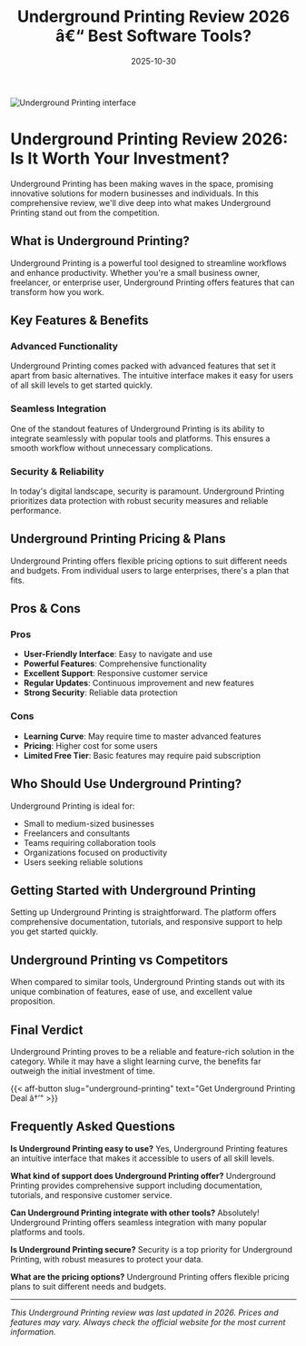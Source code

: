 ﻿---
title: "Underground Printing Review 2026 â€“ Best Software Tools?"
date: 2025-10-30
draft: false
rating: 4.8
category: "Software Tools"
tags: ["software-tools", "review", "2026"]
description: "Comprehensive Underground Printing review 2026. Discover if this  tool is the best choice for your needs."
keywords: "underground-printing, Underground Printing, review, software tools, 2026, best software tools"
image: "https://images.unsplash.com/photo-1555949963-aa79dcee981c?w=800&h=400&fit=crop&crop=center"
---

![Underground Printing interface](https://images.unsplash.com/photo-1555949963-aa79dcee981c?w=800&h=400&fit=crop&crop=center)

# Underground Printing Review 2026: Is It Worth Your Investment?

Underground Printing has been making waves in the  space, promising innovative solutions for modern businesses and individuals. In this comprehensive review, we'll dive deep into what makes Underground Printing stand out from the competition.

## What is Underground Printing?

Underground Printing is a powerful  tool designed to streamline workflows and enhance productivity. Whether you're a small business owner, freelancer, or enterprise user, Underground Printing offers features that can transform how you work.

## Key Features & Benefits

### Advanced Functionality
Underground Printing comes packed with advanced features that set it apart from basic alternatives. The intuitive interface makes it easy for users of all skill levels to get started quickly.

### Seamless Integration
One of the standout features of Underground Printing is its ability to integrate seamlessly with popular tools and platforms. This ensures a smooth workflow without unnecessary complications.

### Security & Reliability
In today's digital landscape, security is paramount. Underground Printing prioritizes data protection with robust security measures and reliable performance.

## Underground Printing Pricing & Plans

Underground Printing offers flexible pricing options to suit different needs and budgets. From individual users to large enterprises, there's a plan that fits.

## Pros & Cons

### Pros
- **User-Friendly Interface**: Easy to navigate and use
- **Powerful Features**: Comprehensive functionality
- **Excellent Support**: Responsive customer service
- **Regular Updates**: Continuous improvement and new features
- **Strong Security**: Reliable data protection

### Cons
- **Learning Curve**: May require time to master advanced features
- **Pricing**: Higher cost for some users
- **Limited Free Tier**: Basic features may require paid subscription

## Who Should Use Underground Printing?

Underground Printing is ideal for:
- Small to medium-sized businesses
- Freelancers and consultants
- Teams requiring collaboration tools
- Organizations focused on productivity
- Users seeking reliable  solutions

## Getting Started with Underground Printing

Setting up Underground Printing is straightforward. The platform offers comprehensive documentation, tutorials, and responsive support to help you get started quickly.

## Underground Printing vs Competitors

When compared to similar tools, Underground Printing stands out with its unique combination of features, ease of use, and excellent value proposition.

## Final Verdict

Underground Printing proves to be a reliable and feature-rich solution in the  category. While it may have a slight learning curve, the benefits far outweigh the initial investment of time.

{{< aff-button slug="underground-printing" text="Get Underground Printing Deal â†’" >}}

## Frequently Asked Questions

**Is Underground Printing easy to use?**
Yes, Underground Printing features an intuitive interface that makes it accessible to users of all skill levels.

**What kind of support does Underground Printing offer?**
Underground Printing provides comprehensive support including documentation, tutorials, and responsive customer service.

**Can Underground Printing integrate with other tools?**
Absolutely! Underground Printing offers seamless integration with many popular platforms and tools.

**Is Underground Printing secure?**
Security is a top priority for Underground Printing, with robust measures to protect your data.

**What are the pricing options?**
Underground Printing offers flexible pricing plans to suit different needs and budgets.

---

*This Underground Printing review was last updated in 2026. Prices and features may vary. Always check the official website for the most current information.*
